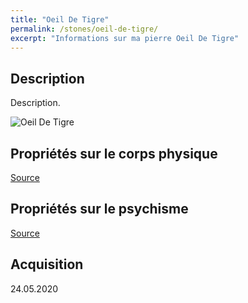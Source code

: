```yaml
---
title: "Oeil De Tigre"
permalink: /stones/oeil-de-tigre/
excerpt: "Informations sur ma pierre Oeil De Tigre"
---
```


## Description
Description.

![Oeil De Tigre](/images/stones//images/OeilDeTigre_Kerstin_20200524.jpg.jpg "Oeil De Tigre")

## Propriétés sur le corps physique


[Source](https://)


## Propriétés sur le psychisme


[Source](https://)

## Acquisition


24.05.2020
